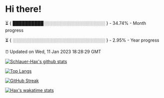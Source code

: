 # Hi there!

⏳ { ██████████░░░░░░░░░░░░░░░░░░░░ } - 34.74% - Month progress

⏳ { ░░░░░░░░░░░░░░░░░░░░░░░░░░░░░░ } - 2.95% - Year progress

⏰ Updated on Wed, 11 Jan 2023 18:28:29 GMT


[![Schlauer-Hax's github stats](https://github-readme-stats.vercel.app/api?username=Schlauer-Hax&show_icons=true&theme=dark&count_private=true)](https://github.com/Schlauer-Hax)


[![Top Langs](https://github-readme-stats.vercel.app/api/top-langs/?username=Schlauer-Hax&layout=compact&theme=dark)](https://github.com/Schlauer-Hax?tab=repositories)

[![GitHub Streak](https://streak-stats.demolab.com?user=Schlauer-Hax&theme=dark)](https://git.io/streak-stats)

[![Hax's wakatime stats](https://github-readme-stats.vercel.app/api/wakatime?username=Hax&theme=dark)](https://wakatime.com/@Hax)

